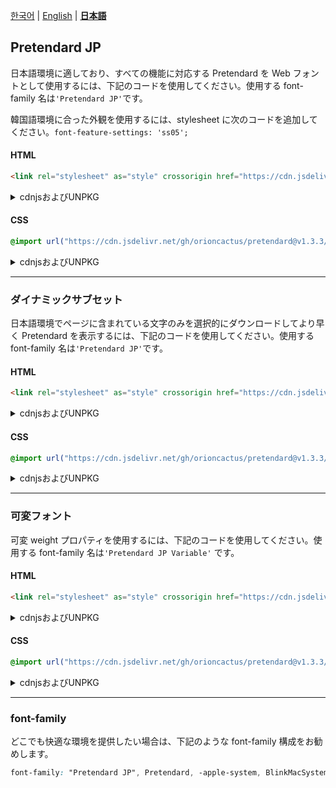 [한국어](/packages/pretendard-jp/README.md) | [English](/packages/pretendard-jp/docs/en/README.md) | [**日本語**](/packages/pretendard-jp/docs/ja/README.md)

## Pretendard JP

日本語環境に適しており、すべての機能に対応する Pretendard を Web フォントとして使用するには、下記のコードを使用してください。使用する font-family 名は`'Pretendard JP'`です。

韓国語環境に合った外観を使用するには、stylesheet に次のコードを追加してください。`font-feature-settings: 'ss05';`

#### HTML

```html
<link rel="stylesheet" as="style" crossorigin href="https://cdn.jsdelivr.net/gh/orioncactus/pretendard@v1.3.3/dist/web/static/pretendard-jp.css" />
```

<details>

<summary>cdnjsおよびUNPKG</summary>

###### cdnjs

```html
<link rel="stylesheet" as="style" crossorigin href="https://cdnjs.cloudflare.com/ajax/libs/pretendard/1.3.3/static/pretendard-jp.css" />
```

###### UNPKG

```html
<link rel="stylesheet" as="style" crossorigin href="https://unpkg.com/pretendard@1.3.3/dist/web/static/pretendard-jp.css" />
```

</details>

#### CSS

```css
@import url("https://cdn.jsdelivr.net/gh/orioncactus/pretendard@v1.3.3/dist/web/static/pretendard-jp.css");
```

<details>

<summary>cdnjsおよびUNPKG</summary>

###### cdnjs

```css
@import url("https://cdnjs.cloudflare.com/ajax/libs/pretendard/1.3.3/static/pretendard-jp.css");
```

###### UNPKG

```css
@import url("https://unpkg.com/pretendard@1.3.3/dist/web/static/pretendard-jp.css");
```

</details>

---

### ダイナミックサブセット

日本語環境でページに含まれている文字のみを選択的にダウンロードしてより早く Pretendard を表示するには、下記のコードを使用してください。使用する font-family 名は`'Pretendard JP'`です。

#### HTML

```html
<link rel="stylesheet" as="style" crossorigin href="https://cdn.jsdelivr.net/gh/orioncactus/pretendard@v1.3.3/dist/web/static/pretendard-jp-dynamic-subset.css" />
```

<details>

<summary>cdnjsおよびUNPKG</summary>

###### cdnjs

```html
<link rel="stylesheet" as="style" crossorigin href="https://cdnjs.cloudflare.com/ajax/libs/pretendard/1.3.3/static/pretendard-jp-dynamic-subset.css" />
```

###### UNPKG

```html
<link rel="stylesheet" as="style" crossorigin href="https://unpkg.com/pretendard@1.3.3/dist/web/static/pretendard-jp-dynamic-subset.css" />
```

</details>

#### CSS

```css
@import url("https://cdn.jsdelivr.net/gh/orioncactus/pretendard@v1.3.3/dist/web/static/pretendard-jp-dynamic-subset.css");
```

<details>

<summary>cdnjsおよびUNPKG</summary>

###### cdnjs

```css
@import url("https://cdnjs.cloudflare.com/ajax/libs/pretendard/1.3.3/static/pretendard-jp-dynamic-subset.css");
```

###### UNPKG

```css
@import url("https://unpkg.com/pretendard@1.3.3/dist/web/static/pretendard-jp-dynamic-subset.css");
```

</details>

---

### 可変フォント

可変 weight プロパティを使用するには、下記のコードを使用してください。使用する font-family 名は`'Pretendard JP Variable'` です。

#### HTML

```html
<link rel="stylesheet" as="style" crossorigin href="https://cdn.jsdelivr.net/gh/orioncactus/pretendard@v1.3.3/dist/web/variable/pretendardvariable-jp.css" />
```

<details>

<summary>cdnjsおよびUNPKG</summary>

###### cdnjs

```html
<link rel="stylesheet" as="style" crossorigin href="https://cdnjs.cloudflare.com/ajax/libs/pretendard/1.3.3/variable/pretendardvariable-jp.css" />
```

###### UNPKG

```html
<link rel="stylesheet" as="style" crossorigin href="https://unpkg.com/pretendard@1.3.3/dist/web/variable/pretendardvariable-jp.css" />
```

</details>

#### CSS

```css
@import url("https://cdn.jsdelivr.net/gh/orioncactus/pretendard@v1.3.3/dist/web/variable/pretendardvariable-jp.css");
```

<details>

<summary>cdnjsおよびUNPKG</summary>

###### cdnjs

```css
@import url("https://cdnjs.cloudflare.com/ajax/libs/pretendard/1.3.3/variable/pretendardvariable-jp.css");
```

###### UNPKG

```css
@import url("https://unpkg.com/pretendard@1.3.3/dist/web/variable/pretendardvariable-jp.css");
```

</details>

---

### font-family

どこでも快適な環境を提供したい場合は、下記のような font-family 構成をお勧めします。

```css
font-family: "Pretendard JP", Pretendard, -apple-system, BlinkMacSystemFont, system-ui, Roboto, "Helvetica Neue", "Segoe UI", "Hiragino Sans", "Apple SD Gothic Neo", Meiryo, "Noto Sans JP", "Noto Sans KR", "Malgun Gothic", Osaka, "Apple Color Emoji", "Segoe UI Emoji", "Segoe UI Symbol", sans-serif;
```
